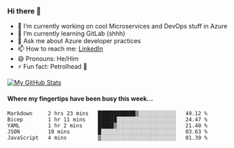 ### Hi there 👋

- 🔭 I’m currently working on cool Microservices and DevOps stuff in Azure
- 🌱 I’m currently learning GitLab (shhh)
- 💬 Ask me about Azure developer practices
- 📫 How to reach me: [LinkedIn](https://www.linkedin.com/in/gordonbyers/)
- 😄 Pronouns: He/Him 
- ⚡ Fun fact: Petrolhead 🚙

[![My GitHub Stats](https://github-readme-stats.vercel.app/api/?username=gordonby&count_private=true&theme=tokyonight&showicons=true)]()
<!--[![My GitHub Language Stats](https://github-readme-stats.vercel.app/api/top-langs/?username=gordonby&langs_count=5&theme=tokyonight)]()-->

#### Where my fingertips have been busy this week... 
<!--START_SECTION:waka-->

```text
Markdown     2 hrs 23 mins   ████████████▒░░░░░░░░░░░░   49.12 %
Bicep        1 hr 11 mins    ██████░░░░░░░░░░░░░░░░░░░   24.47 %
YAML         1 hr 2 mins     █████▒░░░░░░░░░░░░░░░░░░░   21.40 %
JSON         10 mins         █░░░░░░░░░░░░░░░░░░░░░░░░   03.63 %
JavaScript   4 mins          ▒░░░░░░░░░░░░░░░░░░░░░░░░   01.39 %
```

<!--END_SECTION:waka-->
